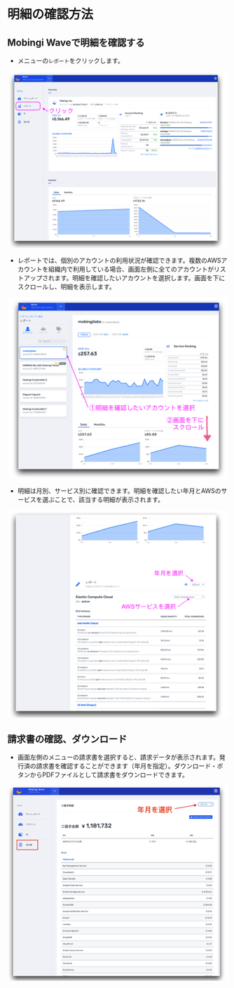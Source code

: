 # 明細の確認方法

## Mobingi Waveで明細を確認する

- メニューの`レポート`をクリックします。

![](../.gitbook/assets/wave_report.png)

- レポートでは、個別のアカウントの利用状況が確認できます。複数のAWSアカウントを組織内で利用している場合、画面左側に全てのアカウントがリストアップされます。明細を確認したいアカウントを選択します。画面を下にスクロールし、明細を表示します。

![](../.gitbook/assets/wave_report02.png)

- 明細は月別、サービス別に確認できます。明細を確認したい年月とAWSのサービスを選ぶことで、該当する明細が表示されます。

![](../.gitbook/assets/wave_report03.png)

## 請求書の確認、ダウンロード

- 画面左側のメニューの請求書を選択すると、請求データが表示されます。発行済の請求書を確認することができます（年月を指定）。ダウンロード・ボタンからPDFファイルとして請求書をダウンロードできます。

![](../.gitbook/assets/wave_report04.png)

